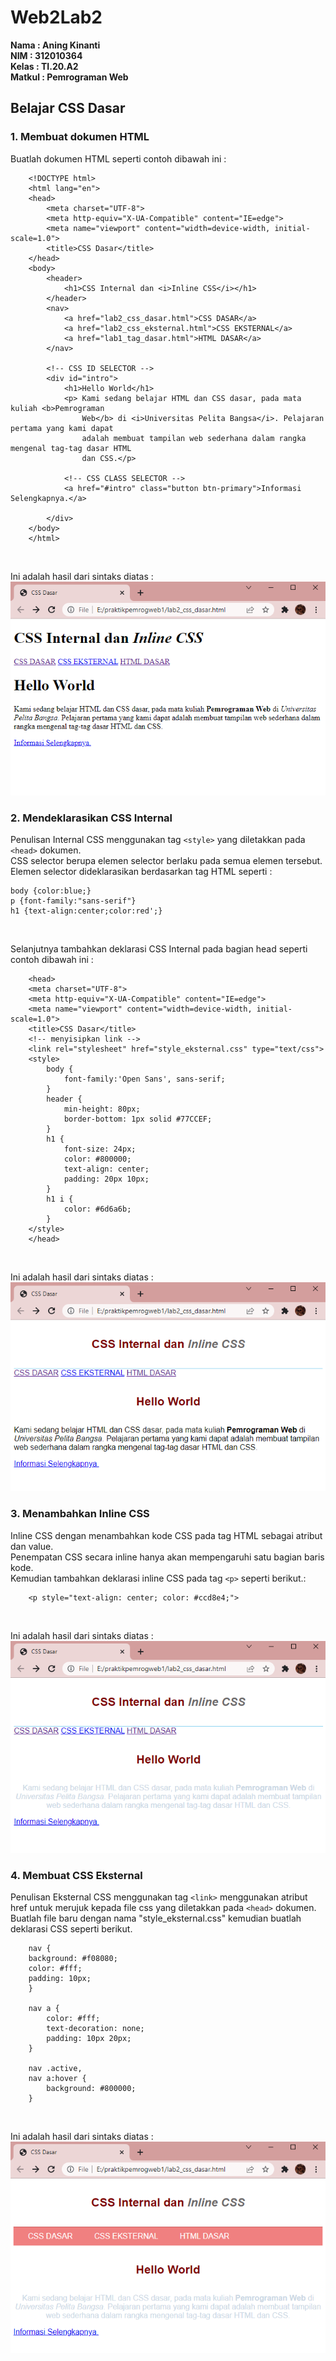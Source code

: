 # Web2Lab2

**Nama    : Aning Kinanti** <br>
**NIM     : 312010364** <br>
**Kelas   : TI.20.A2** <br>
**Matkul  : Pemrograman Web** <br>

## Belajar CSS Dasar

### 1. Membuat dokumen HTML
Buatlah dokumen HTML seperti contoh dibawah ini :
```
    <!DOCTYPE html>
    <html lang="en">
    <head>
        <meta charset="UTF-8">
        <meta http-equiv="X-UA-Compatible" content="IE=edge">
        <meta name="viewport" content="width=device-width, initial-scale=1.0">
        <title>CSS Dasar</title>
    </head>
    <body>
        <header>
            <h1>CSS Internal dan <i>Inline CSS</i></h1>
        </header>
        <nav>
            <a href="lab2_css_dasar.html">CSS DASAR</a>
            <a href="lab2_css_eksternal.html">CSS EKSTERNAL</a>
            <a href="lab1_tag_dasar.html">HTML DASAR</a>
        </nav>

        <!-- CSS ID SELECTOR -->
        <div id="intro">
            <h1>Hello World</h1>
            <p> Kami sedang belajar HTML dan CSS dasar, pada mata kuliah <b>Pemrograman 
                Web</b> di <i>Universitas Pelita Bangsa</i>. Pelajaran pertama yang kami dapat 
                adalah membuat tampilan web sederhana dalam rangka mengenal tag-tag dasar HTML 
                dan CSS.</p>

            <!-- CSS CLASS SELECTOR -->
            <a href="#intro" class="button btn-primary">Informasi Selengkapnya.</a>

        </div>
    </body>
    </html>
```
<br>

Ini adalah hasil dari sintaks diatas :
![Gambar 1](screenshot/ss1.PNG) <br>

### 2. Mendeklarasikan CSS Internal
Penulisan Internal CSS menggunakan tag `<style>` yang diletakkan pada `<head>` dokumen. <br>
CSS selector berupa elemen selector berlaku pada semua elemen tersebut. <br>
Elemen selector dideklarasikan berdasarkan tag HTML seperti :
```
body {color:blue;}
p {font-family:"sans-serif"}
h1 {text-align:center;color:red';}
```
<br>

Selanjutnya tambahkan deklarasi CSS Internal pada bagian head seperti contoh dibawah ini :
```
    <head>
    <meta charset="UTF-8">
    <meta http-equiv="X-UA-Compatible" content="IE=edge">
    <meta name="viewport" content="width=device-width, initial-scale=1.0">
    <title>CSS Dasar</title>
    <!-- menyisipkan link -->
    <link rel="stylesheet" href="style_eksternal.css" type="text/css">
    <style>
        body {
            font-family:'Open Sans', sans-serif;
        }
        header {
            min-height: 80px;
            border-bottom: 1px solid #77CCEF;
        }
        h1 {
            font-size: 24px;
            color: #800000;
            text-align: center;
            padding: 20px 10px;
        }
        h1 i {
            color: #6d6a6b;
        }
    </style>
    </head>
```
<br>

Ini adalah hasil dari sintaks diatas :
![Gambar 2](screenshot/ss2.PNG) <br>

### 3. Menambahkan Inline CSS
Inline CSS dengan menambahkan kode CSS pada tag HTML sebagai atribut dan value. <br>
Penempatan CSS secara inline hanya akan mempengaruhi satu bagian baris kode. <br>
Kemudian tambahkan deklarasi inline CSS pada tag `<p>` seperti berikut.:
```
    <p style="text-align: center; color: #ccd8e4;">
```
<br>

Ini adalah hasil dari sintaks diatas :
![Gambar 3](screenshot/ss3.PNG) <br>

### 4. Membuat CSS Eksternal
Penulisan Eksternal CSS menggunakan tag `<link>` menggunakan atribut href untuk merujuk 
kepada file css yang diletakkan pada `<head>` dokumen. <br>
Buatlah file baru dengan nama "style_eksternal.css" kemudian buatlah deklarasi CSS seperti berikut. <br>
```
    nav {
    background: #f08080;
    color: #fff;
    padding: 10px;
    }

    nav a {
        color: #fff;
        text-decoration: none;
        padding: 10px 20px;
    }

    nav .active,
    nav a:hover {
        background: #800000;
    }
```
<br>

Ini adalah hasil dari sintaks diatas :
![Gambar 4](screenshot/ss4.PNG) <br>


